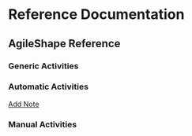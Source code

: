 # Reference Documentation

## AgileShape Reference

### Generic Activities

### Automatic Activities

[Add Note](Add-Note.md)

### Manual Activities


